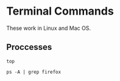 # Terminal Commands

These work in Linux and Mac OS.

## Proccesses

```
top
```

```
ps -A | grep firefox
```
